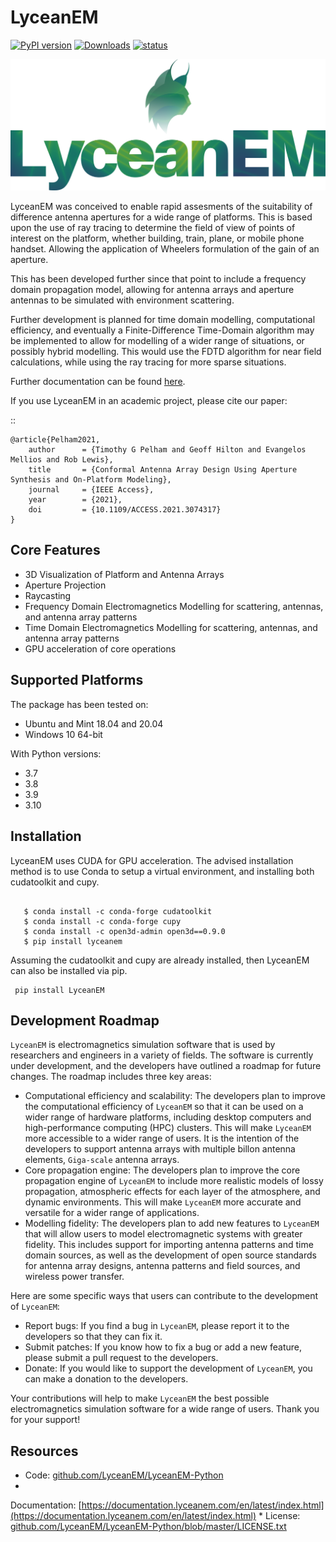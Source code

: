 # LyceanEM

[![PyPI version](https://badge.fury.io/py/lyceanem.svg)](https://pypi.python.org/pypi/metawards)
[![Downloads](https://static.pepy.tech/personalized-badge/lyceanem?period=total&units=international_system&left_color=black&right_color=brightgreen&left_text=Downloads)](https://pepy.tech/project/lyceanem)
[![status](https://joss.theoj.org/papers/618868c0e8d7e1f7ae6b9f0b4e1e5a2a/status.svg)](https://joss.theoj.org/papers/618868c0e8d7e1f7ae6b9f0b4e1e5a2a)

![LyceanEM Logo](docs/source/_static/LY_logo_RGB_2000px.png)

LyceanEM was conceived to enable rapid assesments of the suitability of difference antenna apertures for a wide range of
platforms.
This is based upon the use of ray tracing to determine the field of view of points of interest on the platform, whether
building, train, plane, or mobile phone handset. Allowing the application of Wheelers formulation of the gain of an
aperture.

This has been developed further since that point to include a frequency domain propagation model, allowing for antenna
arrays and aperture antennas to be simulated with environment scattering.

Further development is planned for time domain modelling, computational efficiency, and eventually a Finite-Difference
Time-Domain algorithm may be implemented to allow for modelling of a wider range of situations, or possibly hybrid
modelling. This would use the FDTD algorithm for near field calculations, while using the ray tracing for more sparse
situations.

Further documentation can be found [here](https://lyceanem-python.readthedocs.io/en/latest/index.html).

If you use LyceanEM in an academic project, please cite our paper:

::

    @article{Pelham2021,
        author      = {Timothy G Pelham and Geoff Hilton and Evangelos Mellios and Rob Lewis},
        title       = {Conformal Antenna Array Design Using Aperture Synthesis and On-Platform Modeling},
        journal     = {IEEE Access},
        year        = {2021},
        doi         = {10.1109/ACCESS.2021.3074317}
    }

## Core Features

* 3D Visualization of Platform and Antenna Arrays
* Aperture Projection
* Raycasting
* Frequency Domain Electromagnetics Modelling for scattering, antennas, and antenna array patterns
* Time Domain Electromagnetics Modelling for scattering, antennas, and antenna array patterns
* GPU acceleration of core operations

## Supported Platforms

The package has been tested on:

* Ubuntu and Mint 18.04 and 20.04
* Windows 10 64-bit

With Python versions:

* 3.7
* 3.8
* 3.9
* 3.10

## Installation

LyceanEM uses CUDA for GPU acceleration. The advised installation method is to use Conda to setup a virtual
environment, and installing both cudatoolkit and cupy.

```

   $ conda install -c conda-forge cudatoolkit
   $ conda install -c conda-forge cupy
   $ conda install -c open3d-admin open3d==0.9.0
   $ pip install lyceanem

```

Assuming the cudatoolkit and cupy are already installed, then LyceanEM can also be installed via pip.

```
 pip install LyceanEM
```

## Development Roadmap

`LyceanEM` is electromagnetics simulation software that is used by researchers and engineers in a variety of fields. The
software is currently under development, and the developers have outlined a roadmap for future changes. The roadmap
includes three key areas:

* Computational efficiency and scalability: The developers plan to improve the computational efficiency of `LyceanEM` so
  that it can be used on a wider range of hardware platforms, including desktop computers and high-performance
  computing (HPC) clusters. This will make `LyceanEM` more accessible to a wider range of users. It is the intention of
  the developers to support antenna arrays with multiple billon antenna elements, `Giga-scale` antenna arrays.
* Core propagation engine: The developers plan to improve the core propagation engine of `LyceanEM` to include more
  realistic models of lossy propagation, atmospheric effects for each layer of the atmosphere, and dynamic environments.
  This will make `LyceanEM` more accurate and versatile for a wider range of applications.
* Modelling fidelity: The developers plan to add new features to `LyceanEM` that will allow users to model
  electromagnetic systems with greater fidelity. This includes support for importing antenna patterns and time domain
  sources, as well as the development of open source standards for antenna array designs, antenna patterns and field
  sources, and wireless power transfer.

Here are some specific ways that users can contribute to the development of `LyceanEM`:

* Report bugs: If you find a bug in `LyceanEM`, please report it to the developers so that they can fix it.
* Submit patches: If you know how to fix a bug or add a new feature, please submit a pull request to the developers.
* Donate: If you would like to support the development of `LyceanEM`, you can make a donation to the developers.

Your contributions will help to make `LyceanEM` the best possible electromagnetics simulation software for a wide range
of users. Thank you for your support!

## Resources

* Code: [github.com/LyceanEM/LyceanEM-Python](https://github.com/LyceanEM/LyceanEM-Python)
*
Documentation: [https://documentation.lyceanem.com/en/latest/index.html](https://documentation.lyceanem.com/en/latest/index.html)
*
License: [github.com/LyceanEM/LyceanEM-Python/blob/master/LICENSE.txt](https://github.com/LyceanEM/LyceanEM-Python/blob/master/LICENSE.txt)
